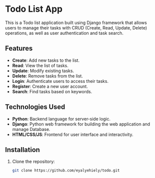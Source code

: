# Todo List App

This is a Todo list application built using Django framework that allows users to manage their tasks with CRUD (Create, Read, Update, Delete) operations, as well as user authentication and task search.

## Features

- **Create**: Add new tasks to the list.
- **Read**: View the list of tasks.
- **Update**: Modify existing tasks.
- **Delete**: Remove tasks from the list.
- **Login**: Authenticate users to access their tasks.
- **Register**: Create a new user account.
- **Search**: Find tasks based on keywords.

## Technologies Used

- **Python**: Backend language for server-side logic.
- **Django**: Python web framework for building the web application and manage Database.
- **HTML/CSS/JS**: Frontend for user interface and interactivity.

## Installation


1. Clone the repository:

   ```bash
   git clone https://github.com/eyalyehiely/todo.git

